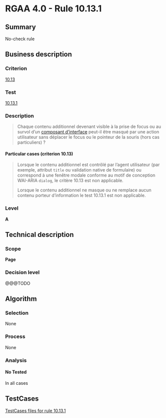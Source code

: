 # RGAA 4.0 - Rule 10.13.1

## Summary
No-check rule


## Business description

### Criterion
[10.13](https://www.numerique.gouv.fr/publications/rgaa-accessibilite/methode/criteres/#crit-10-13)

### Test
[10.13.1](https://www.numerique.gouv.fr/publications/rgaa-accessibilite/methode/criteres/#test-10-13-1)

### Description
> Chaque contenu additionnel devenant visible à la prise de focus ou au survol d’un [composant d’interface](https://www.numerique.gouv.fr/publications/rgaa-accessibilite/methode/glossaire/#composant-d-interface) peut-il être masqué par une action utilisateur sans déplacer le focus ou le pointeur de la souris (hors cas particuliers) ?

#### Particular cases (criterion 10.13)
> Lorsque le contenu additionnel est contrôlé par l’agent utilisateur (par exemple, attribut `title` ou validation native de formulaire) ou correspond à une fenêtre modale conforme au motif de conception WAI-ARIA `dialog`, le critère 10.13 est non applicable.
> 
> Lorsque le contenu additionnel ne masque ou ne remplace aucun contenu porteur d’information le test 10.13.1 est non applicable.

### Level
**A**


## Technical description

### Scope
**Page**

### Decision level
@@@TODO


## Algorithm

### Selection
None

### Process
None

### Analysis

#### No Tested
In all cases


##  TestCases

[TestCases files for rule 10.13.1](https://gitlab.com/asqatasun/Asqatasun/-/tree/v5/rules/rules-rgaa4.0/src/test/resources/testcases/rgaa40//Rgaa40Rule101301/)


